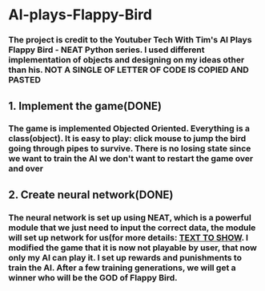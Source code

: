 # AI-plays-Flappy-Bird
### The project is credit to the Youtuber Tech With Tim's AI Plays Flappy Bird - NEAT Python series. I used different implementation of objects and designing on my ideas other than his. NOT A SINGLE OF LETTER OF CODE IS COPIED AND PASTED
## 1. Implement the game(DONE)
### The game is implemented Objected Oriented. Everything is a class(object). It is easy to play: click mouse to jump the bird going through pipes to survive. There is no losing state since we want to train the AI we don't want to restart the game over and over
## 2. Create neural network(DONE)
### The neural network is set up using NEAT, which is a powerful module that we just need to input the correct data, the module will set up network for us(for more details: [TEXT TO SHOW](https://neat-python.readthedocs.io/en/latest/config_file.html). I modified the game that it is now not playable by user, that now only my AI can play it. I set up rewards and punishments to train the AI. After a few training generations, we will get a winner who will be the GOD of Flappy Bird.
